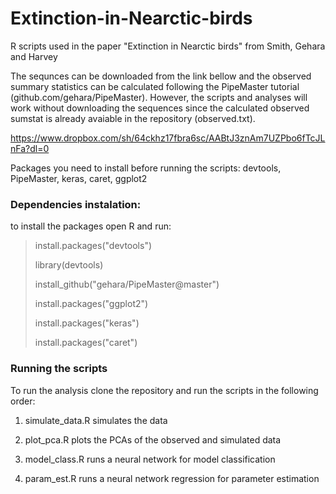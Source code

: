 # Extinction-in-Nearctic-birds
R scripts used in the paper "Extinction in Nearctic birds" from Smith, Gehara and Harvey

The sequnces can be downloaded from the link bellow and the observed summary statistics can be calculated following the PipeMaster tutorial (github.com/gehara/PipeMaster). However, the scripts and analyses will work without downloading the sequences since the calculated observed sumstat is already avaiable in the repository (observed.txt).

https://www.dropbox.com/sh/64ckhz17fbra6sc/AABtJ3znAm7UZPbo6fTcJLnFa?dl=0

Packages you need to install before running the scripts:
devtools, PipeMaster, keras, caret, ggplot2

### Dependencies instalation: 

to install the packages open R and run:

> install.packages("devtools")
>
> library(devtools)
>
> install_github("gehara/PipeMaster@master")
>
> install.packages("ggplot2")
>
> install.packages("keras")
>
> install.packages("caret")

### Running the scripts

To run the analysis clone the repository and run the scripts in the following order:

1) simulate_data.R simulates the data

2) plot_pca.R plots the PCAs of the observed and simulated data

3) model_class.R runs a neural network for model classification

4) param_est.R runs a neural network regression for parameter estimation


